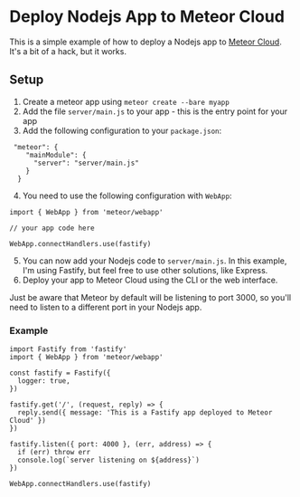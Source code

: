 # Deploy Nodejs App to Meteor Cloud

This is a simple example of how to deploy a Nodejs app to [Meteor Cloud](https://www.meteor.com/cloud).
It's a bit of a hack, but it works.

## Setup

1. Create a meteor app using `meteor create --bare myapp`
2. Add the file `server/main.js` to your app - this is the entry point for your app
3. Add the following configuration to your `package.json`:

```
 "meteor": {
    "mainModule": {
      "server": "server/main.js"
    }
  }
```

4. You need to use the following configuration with `WebApp`:

```
import { WebApp } from 'meteor/webapp'

// your app code here

WebApp.connectHandlers.use(fastify)
```

5. You can now add your Nodejs code to `server/main.js`. In this example, I'm using Fastify, but feel free to use other solutions, like Express.
6. Deploy your app to Meteor Cloud using the CLI or the web interface.

Just be aware that Meteor by default will be listening to port 3000, so you'll need to listen to a different port in your Nodejs app.

### Example

```
import Fastify from 'fastify'
import { WebApp } from 'meteor/webapp'

const fastify = Fastify({
  logger: true,
})

fastify.get('/', (request, reply) => {
  reply.send({ message: 'This is a Fastify app deployed to Meteor Cloud' })
})

fastify.listen({ port: 4000 }, (err, address) => {
  if (err) throw err
  console.log(`server listening on ${address}`)
})

WebApp.connectHandlers.use(fastify)
```
